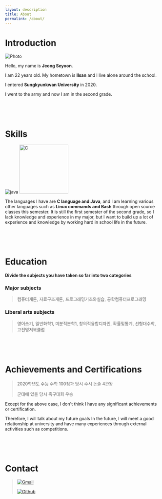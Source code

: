 ```yaml
---
layout: description
title: About
permalink: /about/
---
```


# Introduction

![Photo](https://github.com/rohitjain00/dev-portfolio-blog/assets/127374958/baf8ec1e-3fae-4dae-991d-e4941789538e)

Hello, my name is **Jeong Seyoon**.

I am 22 years old. My hometown is **Ilsan** and I live alone around the school. 

I entered **Sungkyunkwan University** in 2020. 

I went to the army and now I am in the second grade.

<br>
<br>
<br>

# Skills

![java](https://github.com/rohitjain00/dev-portfolio-blog/assets/127374958/996655de-ce0c-4bee-b7b5-af6951fafa9c)
<img width="160" alt="C" src="https://github.com/rohitjain00/dev-portfolio-blog/assets/127374958/21a596f9-6116-4e19-b4c3-5f265d11641b">

The languages I have are **C language and Java**, and I am learning various other languages such as **Linux commands and Bash** through open source classes this semester.
It is still the first semester of the second grade, so I lack knowledge and experience in my major, but I want to build up a lot of experience and knowledge by working hard in school life in the future.

<br>
<br>
<br>

# Education

**Divide the subjects you have taken so far into two categories**

### Major subjects
> 컴퓨터개론, 자료구조개론, 프로그래밍기초와실습, 공학컴퓨터프로그래밍

### Liberal arts subjects
> 영어쓰기, 일반화학1, 미분적분학1, 창의적융합디자인, 확률및통계, 선형대수학, 고전명저북클럽

<br>
<br>
<br>

# Achievements and Certifications

> 2020학년도 수능 수학 100점과 당시 수시 논술 4관왕
> 
> 군대에 있을 당시 족구대회 우승

Except for the above case, I don't think I have any significant achievements or certification.

Therefore, I will talk about my future goals
In the future, I will meet a good relationship at university and have many experiences through external activities such as competitions.

<br>
<br>
<br>

# Contact 
> [![Gmail](https://github.com/rohitjain00/dev-portfolio-blog/assets/127374958/ad814160-44f5-4e53-b79f-0f9c36c00420)](mailto:yuny903@gmail.com)
> 
> [![Github](https://github.com/rohitjain00/dev-portfolio-blog/assets/127374958/76ab3eb8-ff59-45fe-94d0-7a6c9f9c10fa)](https://github.com/yuny903)


